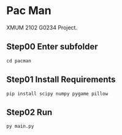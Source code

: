 # Pac Man

XMUM 2102 G0234 Project.

## Step00 Enter subfolder
```
cd pacman
```
## Step01 Install Requirements
```
pip install scipy numpy pygame pillow
```
## Step02 Run
```
py main.py
```